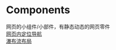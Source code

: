 # Components
 网页的小组件/小部件，有静态动态的网页零件     
 [网页内定位导航]( https://believexia.github.io/Components/InPageNavigation/InPageNavigation.html)     
 [瀑布流布局]( https://believexia.github.io/Components/WaterfallLayout/JavaScript-Method/index.html)    
 []( https://believexia.github.io/Components/)     
